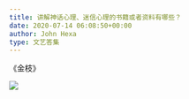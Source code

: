 ```yaml
---
title: 讲解神话心理、迷信心理的书籍或者资料有哪些？
date: 2020-07-14 06:08:50+00:00
author: John Hexa
type: 文艺答集
---
```

《金枝》

![](https://pic1.zhimg.com/50/v2-5e85717332414e414ec9e2b9b14a7f83_hd.jpg?source=1940ef5c)
